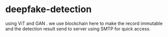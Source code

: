 # deepfake-detection
using ViT and GAN . we use blockchain here to make the record immutable and the detection result send to server using SMTP for quick access.

